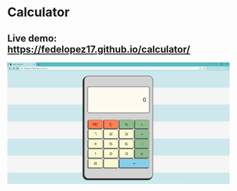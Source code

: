 # Calculator
## Live demo: https://fedelopez17.github.io/calculator/
![calculator landscape](https://github.com/FedeLopez17/calculator/blob/main/images/calculator-landscape.png?raw=true)